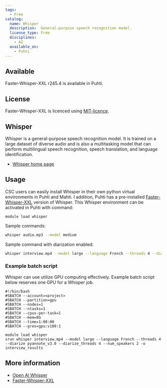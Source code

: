 ```yaml
---
tags:
  - Free
catalog:
  name: Whisper
  description:  General-purpose speech recognition model.
  license_type: Free
  disciplines:
    - AI
  available_on:
    - Puhti
---
```

## Available
Faster-Whisper-XXL r245.4 is available in Puhti.

## License
Faster-Whisper-XXL is licenced using [MIT-licence](https://github.com/SYSTRAN/faster-whisper/blob/master/LICENSE).

## Whisper

Whisper is a general-purpose speech recognition model. It is trained on a large dataset of 
diverse audio and is also a multitasking model that can perform multilingual speech recognition, 
speech translation, and language identification.

* [Whisper home page](https://github.com/openai/whisper)

## Usage

CSC users can easily install Whisper in their own python virtual environments in Puhti and Mahti.
I addition, Puhti has a pre-installed [Faster-Whisper-XXL](https://github.com/Purfview/whisper-standalone-win) version of Whisper.
This Whisper environment can be activated in Puhti with command:

```text
module load whisper
```

Sample commands:

```bash
whisper audio.mp3 --model medium 
```

Sample command with diarization enabled:

```bash
whisper interview.mp4 --model large --language French --threads 4 --diarize pyannote_v3.0 --diarize_threads 4 --num_speakers 2 -o interview_results
```

### Example batch script

Whisper can use utilize GPU computing effectively. Example batch script below reserves one GPU for a Whisper job. 

```
#!/bin/bash
#SBATCH --account=<project>
#SBATCH --partition=gpu
#SBATCH --nodes=1
#SBATCH --ntasks=1
#SBATCH --cpus-per-task=1
#SBATCH --mem=8G
#SBATCH --time=1:00:00
#SBATCH --gres=gpu:v100:1
    
module load whisper
srun whisper interview.mp4 --model large --language French --threads 4 --diarize pyannote_v3.0 --diarize_threads 4 --num_speakers 2 -o interview_results
```

## More information

   * [Open AI Whisper](https://github.com/openai/whisper)
   * [Faster-Whisper-XXL](https://github.com/Purfview/whisper-standalone-win)
